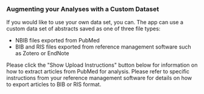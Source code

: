 ### Augmenting your Analyses with a Custom Dataset

If you would like to use your own data set, you can. 
The app can use a custom data set of abstracts saved as one of three file types:

- NBIB files exported from PubMed
- BIB and RIS files exported from reference management software such as Zotero or EndNote

Please click the "Show Upload Instructions" button below for information on how to extract articles from PubMed for analysis.
Please refer to specific instructions from your reference management software for details on how to export articles to BIB or RIS format.
